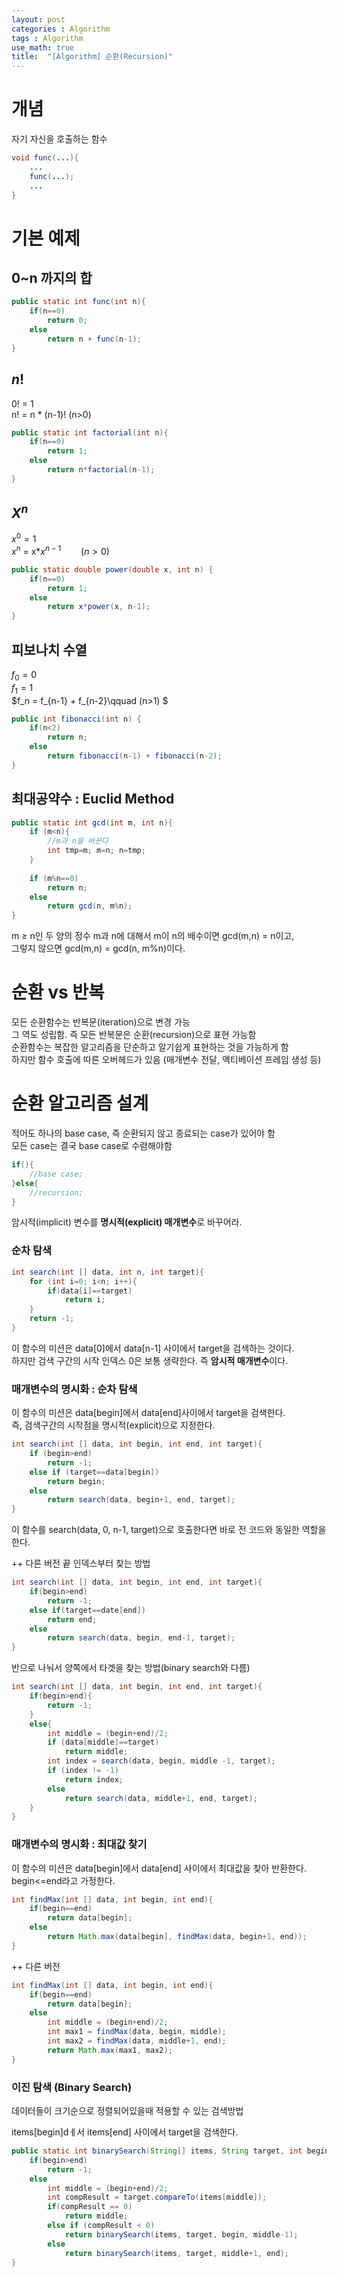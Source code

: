```yaml
---
layout: post
categories : Algorithm
tags : Algorithm
use_math: true
title:  "[Algorithm] 순환(Recursion)"
---
```


# 개념
자기 자신을 호출하는 함수
```java
void func(...){
    ...
    func(...);
    ...
}
```

# 기본 예제 

## 0~n 까지의 합
```java
public static int func(int n){
    if(n==0)
        return 0;
    else 
        return n + func(n-1);
}
```

## $n!$
0! = 1   
n! = n * (n-1)!  (n>0)

```java
public static int factorial(int n){
    if(n==0)
        return 1;
    else
        return n*factorial(n-1);
}
```

## $X^n$
$x^0 = 1$   
$x^n$ = x*$x^{n-1}\qquad(n>0)$

```java
public static double power(double x, int n) {
    if(n==0)
        return 1;
    else
        return x*power(x, n-1);
}
```

## 피보나치 수열 
$f_0 = 0$    
$f_1 = 1$      
$f_n = f_{n-1} + f_{n-2}\qquad (n>1) $      

```java
public int fibonacci(int n) {
    if(n<2)
        return n;
    else
        return fibonacci(n-1) + fibonacci(n-2);
}
```

## 최대공약수 : Euclid Method

```java
public static int gcd(int m, int n){
    if (m<n){
        //m과 n을 바꾼다
        int tmp=m; m=n; n=tmp;
    }
    
    if (m%n==0)
        return n;
    else
        return gcd(n, m%n);
}
```
m $\geq$ n인 두 양의 정수 m과 n에 대해서 m이 n의 배수이면 gcd(m,n) = n이고,    
그렇지 않으면 gcd(m,n) = gcd(n, m%n)이다. 

# 순환 vs 반복
모든 순환함수는 반복문(iteration)으로 변경 가능    
그 역도 성립함. 즉 모든 반복문은 순환(recursion)으로 표현 가능함     
순환함수는 복잡한 알고리즘을 단순하고 알기쉽게 표현하는 것을 가능하게 함    
하지만 함수 호출에 따른 오버헤드가 있음 (매개변수 전달, 액티베이션 프레임 생성 등)

# 순환 알고리즘 설계 
적어도 하나의 base case, 즉 순환되지 않고 종료되는 case가 있어야 함    
모든 case는 결국 base case로 수렴해야함   

```java
if(){
    //base case;
}else{
    //recursion;
}
```

암시적(implicit) 변수를 **명시적(explicit) 매개변수**로 바꾸어라.    
### 순차 탐색 
```java
int search(int [] data, int n, int target){
    for (int i=0; i<n; i++){
        if(data[i]==target)
            return i;
    }
    return -1;
}
```
이 함수의 미션은 data[0]에서 data[n-1] 사이에서 target을 검색하는 것이다.   
하지만 검색 구간의 시작 인덱스 0은 보통 생략한다. 즉 **암시적 매개변수**이다. 

### 매개변수의 명시화 : 순차 탐색
이 함수의 미션은 data[begin]에서 data[end]사이에서 target을 검색한다.   
즉, 검색구간의 시작점을 명시적(explicit)으로 지정한다.    
```java
int search(int [] data, int begin, int end, int target){
    if (begin>end)
        return -1;
    else if (target==data[begin])
        return begin;
    else
        return search(data, begin+1, end, target);
}
```
이 함수를 search(data, 0, n-1, target)으로 호출한다면 바로 전 코드와 동일한 역할을 한다.    

++ 다른 버전
끝 인덱스부터 찾는 방법
```java
int search(int [] data, int begin, int end, int target){
    if(begin>end)
        return -1;
    else if(target==date[end])
        return end;
    else
        return search(data, begin, end-1, target);
}
```

반으로 나눠서 양쪽에서 타겟을 찾는 방법(binary search와 다름)
```java
int search(int [] data, int begin, int end, int target){
    if(begin>end){
        return -1;
    }
    else{
        int middle = (begin+end)/2;
        if (data[middle]==target)
            return middle;
        int index = search(data, begin, middle -1, target);
        if (index != -1)
            return index;
        else
            return search(data, middle+1, end, target);
    }
}
```

### 매개변수의 명시화 : 최대값 찾기
이 함수의 미션은 data[begin]에서 data[end] 사이에서 최대값을 찾아 반환한다. begin<=end라고 가정한다.
```java
int findMax(int [] data, int begin, int end){
    if(begin==end)
        return data[begin];
    else
        return Math.max(data[begin], findMax(data, begin+1, end));
}
```

++ 다른 버전
```java
int findMax(int [] data, int begin, int end){
    if(begin==end)
        return data[begin];
    else
        int middle = (begin+end)/2;
        int max1 = findMax(data, begin, middle);
        int max2 = findMax(data, middle+1, end);
        return Math.max(max1, max2);
}
```

### 이진 탐색 (Binary Search)
데이터들이 크기순으로 정렬되어있을때 적용할 수 있는 검색방법     

items[begin]dㅔ서 items[end] 사이에서 target을 검색한다. 
```java
public static int binarySearch(String[] items, String target, int begin, int end){
    if(begin>end)
        return -1;
    else
        int middle = (begin+end)/2;
        int compResult = target.compareTo(items[middle]);
        if(compResult == 0)
            return middle;
        else if (compResult < 0)
            return binarySearch(items, target, begin, middle-1);
        else
            return binarySearch(items, target, middle+1, end);
}
```